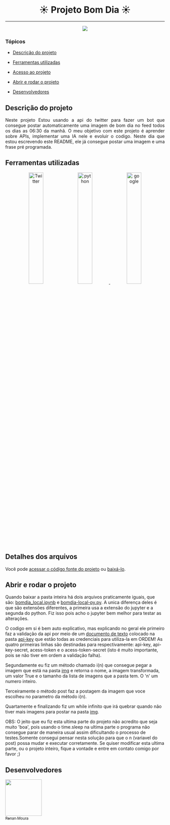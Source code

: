 <h1 align="center"> ☀️ Projeto Bom Dia ☀️ </h1>

<hr>

<p align="center">
   <img src="http://img.shields.io/static/v1?label=STATUS&message=EM%20DESENVOLVIMENTO&color=RED&style=for-the-badge"/>
</p>

### Tópicos 

- [Descrição do projeto](#descrição-do-projeto)

- [Ferramentas utilizadas](#ferramentas-utilizadas)

- [Acesso ao projeto](#acesso-ao-projeto)

- [Abrir e rodar o projeto](#abrir-e-rodar-o-projeto)

- [Desenvolvedores](#desenvolvedores)

## Descrição do projeto 

<p align="justify">
  Neste projeto Estou usando a api do twitter para fazer um bot que consegue postar automaticamente uma imagem de bom dia no feed todos os dias as 06:30 da manhã. O meu objetivo com este projeto é aprender sobre APIs, implementar uma IA nele e evoluir o codigo. Neste dia que estou escrevendo este README, ele já consegue postar uma imagem e uma frase pré programada. 
</p>



###

## Ferramentas utilizadas


<p align="center" width="100%">
    <a href="https://developer.twitter.com/en" target="_blank"> <img src="https://cdn-icons-png.flaticon.com/512/733/733579.png" alt="Twitter" width="30%"/></a>  
    <a href="https://www.python.org" target="_blank"> <img src="https://aws1.discourse-cdn.com/business6/uploads/python1/original/1X/fe459ce92996895410438d8efee327d394e419a0.png" alt="python" width="30%"/> </a> 
    <a href="https://cloud.google.com" target="_blank" > <img src="https://lirp.cdn-website.com/aa0ef369/dms3rep/multi/opt/google-cloud-icon-400w.png" alt="google" width="30%" /></a>
    
    
    
   
  
</p>
   
   
###

## Detalhes dos arquivos

Você pode [acessar o código fonte do projeto](https://github.com/RenanMour4/Projeto-Bom-Dia) ou [baixá-lo](https://github.com/RenanMour4/Projeto-Bom-Dia/archive/refs/heads/main.zip).

## Abrir e rodar o projeto

<p>Quando baixar a pasta inteira há dois arquivos praticamente iguais, que são: <a href='https://github.com/RenanMour4/Projeto-Bom-Dia/blob/main/bomdia_local.ipynb' target='_blank'>bomdia_local.ipynb</a> e <a href='https://github.com/RenanMour4/Projeto-Bom-Dia/blob/main/bomdia-local-py.py' target='_blank'>bomdia-local-py.py</a>. A unica diferença deles é que são extensões diferentes, a primeira usa a extensão do jupyter e a segunda do python. Fiz isso pois acho o jupyter bem melhor para testar as alterações.</p>

<p>O codigo em si é bem auto explicativo, mas explicando no geral ele primeiro faz a validação da api por meio de um <a href='https://github.com/RenanMour4/Projeto-Bom-Dia/blob/main/api-key/bom-dia.txt' target='_blank'>documento de texto</a> colocado na pasta <a href='https://github.com/RenanMour4/Projeto-Bom-Dia/tree/main/api-key' target='_blank'>api-key</a> que estão todas as credenciais para utiliza-la em ORDEM! As quatro primeiras linhas são destinadas para respectivamente: api-key, api-key-secret, acess-token e o acess-token-secret (isto é muito importante, pois se não tiver em ordem a validação falha). </p>

<p>Segundamente eu fiz um método chamado i(n) que consegue pegar a imagem que está na pasta <a href='https://github.com/RenanMour4/Projeto-Bom-Dia/tree/main/img' target='_blank'>img</a> e retorna o nome, a imagem transformada, um valor True e o tamanho da lista de imagens que a pasta tem. O 'n' um numero inteiro.</p>

<p>Terceiramente o método post faz a postagem da imagem que voce escolheu no parametro da método i(n).</p>

<p>Quartamente e finalizando fiz um while infinito que irá quebrar quando não tiver mais imagens para postar na pasta <a href='https://github.com/RenanMour4/Projeto-Bom-Dia/tree/main/img' target='_blank'>img</a>.</p>

<p>OBS: O jeito que eu fiz esta ultima parte do projeto não acredito que seja muito 'boa', pois usando o time.sleep na ultima parte o programa não consegue parar de maneira usual assim dificultando o processo de testes.Somente consegui pensar nesta solução para que o n (variavel do post) possa mudar e executar corretamente. Se quiser modificar esta ultima parte, ou o projeto inteiro, fique a vontade e entre em contato comigo por favor ;)</p>



## Desenvolvedores

[<img src="https://avatars.githubusercontent.com/u/64485870?v=4" width=115><br><sub>Renan Moura</sub>](https://github.com/RenanMour4)

